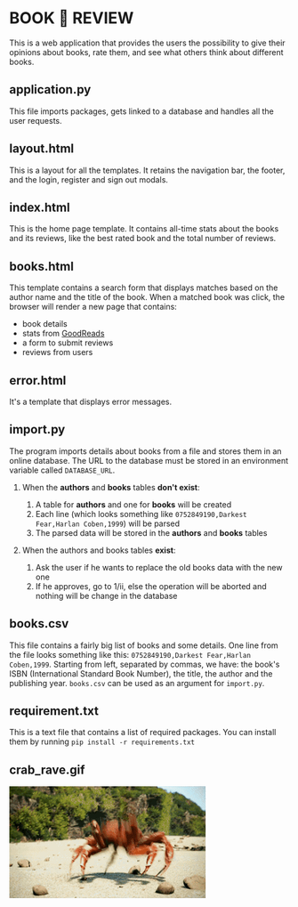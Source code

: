 # BOOK 👏 REVIEW
This is a web application that provides the users the possibility to give their opinions about books, rate them, and see what others think about different books.


## application.py
This file imports packages, gets linked to a database and handles all the user requests.


## layout.html
This is a layout for all the templates. It retains the navigation bar, the footer, and the login, register and sign out modals.


## index.html
This is the home page template. It contains all-time stats about the books and its reviews, like the best rated book and the total number of reviews.

## books.html
This template contains a search form that displays matches based on the author name and the title of the book. When a matched book was click, the browser will render a new page that contains:
* book details
* stats from [GoodReads](http://goodreads.com/)
* a form to submit reviews
* reviews from users


## error.html
It's a template that displays error messages.


## import.py
The program imports details about books from a file and stores them in an online database. The URL to the database must be stored in an environment variable called `DATABASE_URL`.
1. When the **authors** and **books** tables __don't exist__:
    1. A table for **authors** and one for **books** will be created
    2. Each line (which looks something like `0752849190,Darkest Fear,Harlan Coben,1999`) will be parsed
    3. The parsed data will be stored in the **authors** and **books** tables

2. When the authors and books tables __exist__:
    1. Ask the user if he wants to replace the old books data with the new one
    2. If he approves, go to 1/ii, else the operation will be aborted and nothing will be change in the database


## books.csv
This file contains a fairly big list of books and some details. One line from the file looks something like this: `0752849190,Darkest Fear,Harlan Coben,1999`. Starting from left, separated by commas, we have: the book's ISBN (International Standard Book Number), the title, the author and the publishing year.
`books.csv` can be used as an argument for `import.py`.


## requirement.txt
This is a text file that contains a list of required packages. You can install them by running `pip install -r requirements.txt`


## crab_rave.gif
![Crab Rave](/static/crab_rave.gif)

